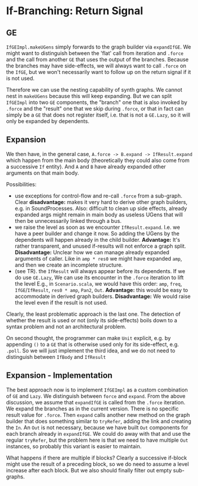 # If-Branching: Return Signal

## GE

`IfGEImpl.makeUGens` simply forwards to the graph builder via `expandIfGE`.
We might want to distinguish between the 'flat' call from iteration and
`.force` and the call from another `GE` that uses the output of the
branches. Because the branches may have side-effects, we will always
want to call `.force` on the `IfGE`, but we won't necessarily want to
follow up on the return signal if it is not used. 

Therefore we can use the nesting capability of synth graphs. We cannot
nest in `makeUGens` because this will keep expanding. But we can split
`IfGEImpl` into two `GE` components, the "branch" one that is also
invoked by `.force` and the "result" one that we skip during `.force`,
or that in fact can simply be a `GE` that does not register itself,
i.e. that is not a `GE.Lazy`, so it will only be expanded by
dependents.

## Expansion

We then have, in the general case, `A.force -> B.expand -> IfResult.expand`
which happen from the main body (theoretically they could also come
from a successive `If` entity). And `A` and `B` have already
expanded other arguments on that main body.

Possibilities:

- use exceptions for control-flow and re-call `.force` from a sub-graph.
  Clear **disadvantage:** makes it very hard to derive other graph builders,
  e.g. in SoundProcesses. Also: difficult to clean up side effects, 
  already expanded args might remain in main body as useless UGens that
  will then be unnecessarily linked through a bus.
- we raise the level as soon as we encounter `IfResult.expand`. I.e. we 
  have a peer builder and change it now. So adding the UGens by the
  dependents will happen already in the child builder.
  **Advantage:** It's rather transparent, and unused if-results will
  not enforce a graph split. **Disadvantage:** Unclear how we can
  manage already expanded arguments of caller. Like in `amp * res0` we
  might have expanded `amp`, and then we create an incomplete
  structure.
- (see TR). the `IfResult` will always appear before its dependents. 
  If we do use `GE.Lazy`, We can use its encounter in the `.force` 
  iteration to lift the level E.g., in `Scenario.scala`, we would have 
  this order:
  `amp`, `freq`, `IfGE`/`IfResult`, `res0 * amp`, `Pan2`, `Out`.
  **Advantage:** this would be easy to accommodate in derived graph
  builders. **Disadvantage:** We would raise the level even if
  the result is not used.
  
Clearly, the least problematic approach is the last one. The detection
of whether the result is used or not (only its side-effects) boils down
to a syntax problem and not an architectural problem.

On second thought, the programmer can make `Unit` explicit, e.g.
by appending `()` to a `GE` that is otherwise used only for its
side-effect, e.g. `.poll`. So we will just implement the third idea,
and we do not need to distinguish between `IfBody` and `IfResult`

## Expansion - Implementation

The best approach now is to implement `IfGEImpl` as a custom combination
of `GE` and `Lazy`. We distinguish between `force` and `expand`.
From the  above discussion, we assume that `expandIfGE` is called from 
the `.force` iteration. We expand the branches as in the current 
version. There is no specific result value for `.force`. Then `expand`
calls another new method on the graph builder that does something
similar to `tryRefer`, adding the link and creating the `In`. An
`Out` is not necessary, because we have built `Out` components for
each branch already in `expandIfGE`. We could do away with that
and use the regular `tryRefer`, but the problem here is that we
need to have multiple `Out` instances, so probably this variant is
easier to maintain.

What happens if there are multiple if blocks? Clearly a successive
if-block might use the result of a preceding block, so we do need
to assume a level increase after each block. But we also should finally
filter out empty sub-graphs.
